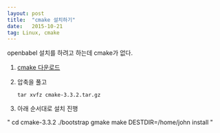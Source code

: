 ```yaml
---
layout: post
title:  "cmake 설치하기"
date:   2015-10-21
tag: Linux, cmake
---
```



openbabel 설치를 하려고 하는데 cmake가 없다.

1. [cmake 다운로드](https://cmake.org/download/)
1. 압축을 풀고

    `tar xvfz cmake-3.3.2.tar.gz`
1. 아래 순서대로 설치 진행

"
cd cmake-3.3.2
./bootstrap
gmake
make DESTDIR=/home/john
install
"